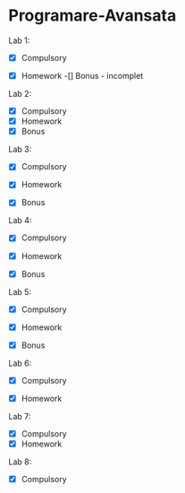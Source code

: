 # Programare-Avansata

Lab 1:
-[x] Compulsory
-[x] Homework
-[] Bonus - incomplet


Lab 2:
-[x] Compulsory
-[x] Homework
-[x] Bonus

Lab 3:
-[x] Compulsory
-[x] Homework
-[x] Bonus


Lab 4:
-[x] Compulsory
-[x] Homework
-[x] Bonus


Lab 5:
-[x] Compulsory
-[x] Homework
-[x] Bonus


Lab 6:
-[x] Compulsory
-[x] Homework


Lab 7:
-[x] Compulsory
-[x] Homework

Lab 8:
-[x] Compulsory

